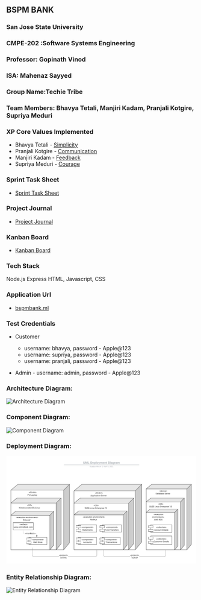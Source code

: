 ## BSPM BANK
### San Jose State University
### CMPE-202 :Software Systems Engineering

### Professor: Gopinath Vinod
### ISA: Mahenaz Sayyed
### Group Name:Techie Tribe
### Team Members: Bhavya Tetali, Manjiri Kadam, Pranjali Kotgire, Supriya Meduri


### XP Core Values Implemented
* Bhavya Tetali - [Simplicity](https://github.com/gopinathsjsu/team-project-techietribe/blob/main/Documentation/XPValues.md)
* Pranjali Kotgire - [Communication](https://github.com/gopinathsjsu/team-project-techietribe/blob/main/Documentation/XPValues.md)
* Manjiri Kadam - [Feedback](https://github.com/gopinathsjsu/team-project-techietribe/blob/main/Documentation/XPValues.md)
* Supriya Meduri - [Courage](https://github.com/gopinathsjsu/team-project-techietribe/blob/main/Documentation/XPValues.md)

### Sprint Task Sheet 
* [Sprint Task Sheet](https://github.com/gopinathsjsu/team-project-techietribe/blob/main/Documentation/Sprint%20Task%20Sheet.xlsx)

### Project Journal  
* [Project Journal](https://github.com/gopinathsjsu/team-project-techietribe/blob/main/Documentation/WeeklyScrumReport.md)

### Kanban Board
* [Kanban Board](https://github.com/gopinathsjsu/team-project-techietribe/projects/1)

### Tech Stack 
Node.js Express HTML, Javascript, CSS

### Application Url 
* [bspmbank.ml](http://www.bspmbank.ml:3000/)

### Test Credentials
* Customer 
  * username: bhavya, password - Apple@123
  * username: supriya, password - Apple@123
  * username: pranjali, password - Apple@123
 
* Admin - username: admin, password - Apple@123

### Architecture Diagram:
![Architecture Diagram]()

### Component Diagram:
![Component Diagram]()

### Deployment Diagram:
![Deployment Diagram](https://github.com/gopinathsjsu/team-project-techietribe/blob/main/Documentation/Deployment%20Diagram.jpeg)

### Entity Relationship Diagram:
![Entity Relationship Diagram]()
